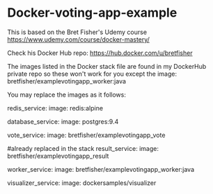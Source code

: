 # Docker-voting-app-example
This is based on the Bret Fisher's Udemy course https://www.udemy.com/course/docker-mastery/

Check his Docker Hub repo: https://hub.docker.com/u/bretfisher

The images listed in the Docker stack file are found in my DockerHub private repo so these won't work for you except the image: bretfisher/examplevotingapp_worker:java

You may replace the images as it follows:

  redis_service:
    image: redis:alpine

  database_service:
    image: postgres:9.4
 
  vote_service:
    image: bretfisher/examplevotingapp_vote

#already replaced in the stack
  result_service:
    image: bretfisher/examplevotingapp_result

  worker_service:
    image: bretfisher/examplevotingapp_worker:java

  visualizer_service:
    image: dockersamples/visualizer
